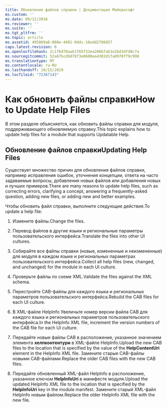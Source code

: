 ```yaml
---
title: Обновление файлов справки | Документация Майкрософт
ms.custom: ''
ms.date: 09/12/2016
ms.reviewer: ''
ms.suite: ''
ms.tgt_pltfrm: ''
ms.topic: article
ms.assetid: 495869a6-080e-4401-9ddc-16edd2f86857
caps.latest.revision: 6
ms.openlocfilehash: 2c1fbd70aab1f65f33ea206b7ab1e2bd3dfd8c7a
ms.sourcegitcommit: 52a67bcd9d7bf3e8600ea4302d1fa8970ff9c998
ms.translationtype: MT
ms.contentlocale: ru-RU
ms.lasthandoff: 10/15/2019
ms.locfileid: "72367143"
---
```

# <a name="how-to-update-help-files"></a><span data-ttu-id="3347b-102">Как обновить файлы справки</span><span class="sxs-lookup"><span data-stu-id="3347b-102">How to Update Help Files</span></span>

<span data-ttu-id="3347b-103">В этом разделе объясняется, как обновить файлы справки для модуля, поддерживающего обновляемую справку.</span><span class="sxs-lookup"><span data-stu-id="3347b-103">This topic explains how to update help files for a module that supports Updatable Help.</span></span>

## <a name="updating-help-files"></a><span data-ttu-id="3347b-104">Обновление файлов справки</span><span class="sxs-lookup"><span data-stu-id="3347b-104">Updating Help Files</span></span>

<span data-ttu-id="3347b-105">Существует множество причин для обновления файлов справки, например исправления ошибок, уточнения концепции, ответа на часто задаваемые вопросы, добавления новых файлов или добавления новых и лучших примеров.</span><span class="sxs-lookup"><span data-stu-id="3347b-105">There are many reasons to update help files, such as correcting errors, clarifying a concept, answering a frequently-asked question, adding new files, or adding new and better examples.</span></span>

<span data-ttu-id="3347b-106">Чтобы обновить файл справки, выполните следующие действия.</span><span class="sxs-lookup"><span data-stu-id="3347b-106">To update a help file:</span></span>

1. <span data-ttu-id="3347b-107">Измените файлы.</span><span class="sxs-lookup"><span data-stu-id="3347b-107">Change the files.</span></span>

2. <span data-ttu-id="3347b-108">Перевод файлов в другие языки и региональные параметры пользовательского интерфейса.</span><span class="sxs-lookup"><span data-stu-id="3347b-108">Translate the files into other UI cultures.</span></span>

3. <span data-ttu-id="3347b-109">Собирайте все файлы справки (новые, измененные и неизмененные) для модуля в каждом языке и региональных параметрах пользовательского интерфейса.</span><span class="sxs-lookup"><span data-stu-id="3347b-109">Collect all help files (new, changed, and unchanged) for the module in each UI culture.</span></span>

4. <span data-ttu-id="3347b-110">Проверьте файлы по схеме XML.</span><span class="sxs-lookup"><span data-stu-id="3347b-110">Validate the files against the XML schema.</span></span>

5. <span data-ttu-id="3347b-111">Перестройте CAB-файлы для каждого языка и региональных параметров пользовательского интерфейса.</span><span class="sxs-lookup"><span data-stu-id="3347b-111">Rebuild the CAB files for each UI culture.</span></span>

6. <span data-ttu-id="3347b-112">В XML-файле HelpInfo Увеличьте номер версии файла CAB для каждого языка и региональных параметров пользовательского интерфейса.</span><span class="sxs-lookup"><span data-stu-id="3347b-112">In the HelpInfo XML file, increment the version numbers of the CAB file for each UI culture.</span></span>

7. <span data-ttu-id="3347b-113">Передайте новые файлы CAB в расположение, указанное значением элемента **хелпконтентури** в XML-файле HelpInfo.</span><span class="sxs-lookup"><span data-stu-id="3347b-113">Upload the new CAB files to the location that is specified by the value of the **HelpContentUri** element in the HelpInfo XML file.</span></span> <span data-ttu-id="3347b-114">Замените старые CAB-файлы новыми CAB-файлами.</span><span class="sxs-lookup"><span data-stu-id="3347b-114">Replace the older CAB files with the new CAB files.</span></span>

8. <span data-ttu-id="3347b-115">Передайте обновленный XML-файл HelpInfo в расположение, указанное ключом **HelpInfoUri** в манифесте модуля.</span><span class="sxs-lookup"><span data-stu-id="3347b-115">Upload the updated HelpInfo XML file to the location that is specified by the **HelpInfoUri** key in the module manifest.</span></span> <span data-ttu-id="3347b-116">Замените старый XML-файл HelpInfo новым файлом.</span><span class="sxs-lookup"><span data-stu-id="3347b-116">Replace the older HelpInfo XML file with the new file.</span></span>